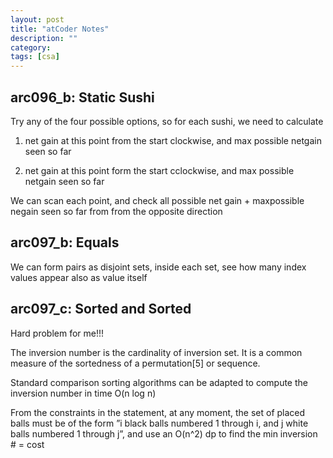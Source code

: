 ```yaml
---
layout: post
title: "atCoder Notes" 
description: ""
category: 
tags: [csa]
---
```


arc096_b: Static Sushi
-----------
Try any of the four possible options, so for each sushi, we need to calculate

1. net gain at this point from the start clockwise, and max possible netgain seen so far

2. net gain at this point form the start cclockwise, and max possible netgain seen so far


We can scan each point, and check all possible net gain + maxpossible negain seen so far from from the opposite direction

arc097_b: Equals
--------
We can form pairs as disjoint sets, inside each set, see how many index values appear also as value itself

arc097_c: Sorted and Sorted
--------
Hard problem for me!!!

The inversion number is the cardinality of inversion set. It is a common measure of the sortedness of a permutation[5] or sequence.

Standard comparison sorting algorithms can be adapted to compute the inversion number in time O(n log n)

From the constraints in the statement, at any moment, the set of placed balls must be of the form ”i black balls numbered 1 through i, and j white balls numbered 1 through j”, and use an O(n^2) dp to find the min inversion # = cost
